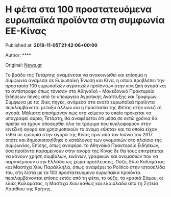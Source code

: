 
# Η φέτα στα 100 προστατευόμενα ευρωπαϊκά προϊόντα στη συμφωνία ΕΕ-Κίνας

Published at: **2019-11-05T21:42:06+00:00**

Author: ****

Original: [News.gr](https://www.news.gr/oikonomia/article/2021515/i-feta-sta-100-prostatevomena-evropaika-proionta-sti-simfonia-ee-kinas.html)

Το βράδυ της Τετάρτης αναμένεται να ανακοινωθεί και επίσημα η συμφωνία ανάμεσα σε Ευρωπαϊκή Ένωση και Κίνα, η οποία προβλέπει την προστασία 100 ευρωπαϊκών αγροτικών προϊόντων στην κινεζική αγορά και το αντίστροφο όπως τόνισαν στο Αθηναϊκό - Μακεδονικό Πρακτορείο Ειδήσεων πηγές από το υπουργείο Αγροτικής Ανάπτυξης και Τροφίμων.
Σύμφωνα με τις ίδιες πηγές, ανάμεσα στα εκατό ευρωπαϊκά προϊόντα περιλαμβάνεται μεταξύ άλλων και η προστασία της Φέτας στην κινεζική αγορά.
Μάλιστα επισήμαναν πως στο κείμενο το οποίο πρόκειται να υπογραφεί αύριο, Τετάρτη, θα αναφέρεται ότι μέσα σε οκτώ χρόνια θα πρέπει να έχουν αποσυρθεί όλα τα τρόφιμα που κυκλοφορούν στην κινεζική αγορά και χρησιμοποιούν το όνομα «Φέτα» και τα οποία είχαν τεθεί σε εμπορία στην αγορά της Κίνας πριν από τον Ιούνιο του 2017 οπότε και δημοσιοποιήθηκε ο κατάλογος των ονομασιών στο πλαίσιο της συμφωνίας.
Επίσης, όπως αναφέρει το Αθηναϊκό Πρακτορείο Ειδήσεων, όσα προϊόντα παραμείνουν στην αγορά της Κίνας δε θα τους επιτρέπεται να κάνουν χρήση συμβόλων, εικόνων, γραφικών και ονομασιών που να παραπέμπουν στην Ελλάδα ως χώρα προέλευσης.
Ούζο, Ελιά Καλαμάτας και Μαστίχα Χίου
Παράλληλα, όπως αναφέρει το Politico στην ιστοσελίδα του, στη λίστα με τα 100 προστατευόμενα ευρωπαϊκά προϊόντα περιλαμβάνονται επίσης εκτός από τη φέτα, το ούζο, τα κρασιά Σάμου, οι ελιές Καλαμάτας, η Μαστίχα Χίου καθώς και ελαιόλαδα από τη Σητεία Λασιθίου της Κρήτης.
